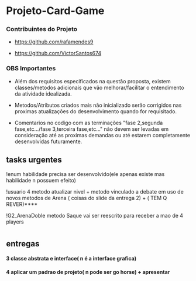 # Projeto-Card-Game

### Contribuintes do Projeto

- https://github.com/rafamendes9

- https://github.com/VictorSantos674


### OBS Importantes

- Além dos requisitos especificados na questão proposta, existem classes/metodos adicionais que vão melhorar/facilitar o entendimento da atividade idealizada.


- Metodos/Atributos criados mais não inicializado serão corrigidos nas proximas atualizações do desenvolvimento quando for requisitado. 

- Comentarios no codigo com as terminações "fase 2,segunda fase,etc.../fase 3,terceira fase,etc..." não devem ser levadas em consideração até as proximas demandas ou até estarem completamente desenvolvidas futuramente.




## tasks urgentes

!enum habilidade precisa ser desenvolvido(ele apenas existe mas habilidade n possuem efeito)

!usuario  4 metodo atualizar nivel +  metodo vinculado a debate em uso de novos metodos de Arena ( coisas do slide da entrega 2) + ( TEM Q REVER)****

!G2_ArenaDoble metodo Saque vai ser reescrito para receber a mao de 4 players

#

## entregas

#### 3 classe abstrata e interface( n é a interface grafica)

#### 4 aplicar um padrao de projeto( n pode ser go horse) + apresentar

